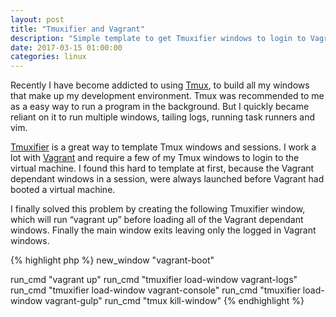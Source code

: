 ```yaml
---
layout: post
title: "Tmuxifier and Vagrant"
description: "Simple template to get Tmuxifier windows to login to Vagrant"
date: 2017-03-15 01:00:00
categories: linux
---
```

Recently I have become addicted to using [Tmux](https://tmux.github.io/), to build all my windows that make up my 
development environment. Tmux was recommended to me as a easy way to run a program in the background. But I quickly 
became reliant on it to run multiple windows, tailing logs, running task runners and vim.  

[Tmuxifier](https://github.com/jimeh/tmuxifier) is a great way to template Tmux windows and sessions. I work a lot 
with [Vagrant](https://www.vagrantup.com/) and require a few of my Tmux windows to login to the virtual machine. I 
found this hard to template at first, because the Vagrant dependant windows in a session, were always launched before 
Vagrant had booted a virtual machine.  

I finally solved this problem by creating the following Tmuxifier window, which will run “vagrant up” before loading all 
of the Vagrant dependant windows. Finally the main window exits leaving only the logged in Vagrant windows.

{% highlight php %}
new_window "vagrant-boot"

run_cmd "vagrant up"
run_cmd "tmuxifier load-window vagrant-logs"
run_cmd "tmuxifier load-window vagrant-console"
run_cmd "tmuxifier load-window vagrant-gulp"
run_cmd "tmux kill-window"
{% endhighlight %}
